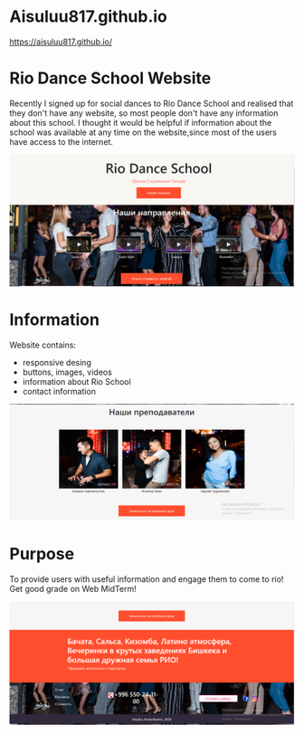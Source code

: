 # Aisuluu817.github.io
https://aisuluu817.github.io/

# Rio Dance School Website
Recently I signed up for social dances to Rio Dance School and realised that they don't have any website, so most people don't have any information about this school.
I thought it would be helpful if information about the school was available at any time on the website,since most of the users have access to the internet.

![](https://github.com/Aisuluu817/Aisuluu817.github.io/blob/master/img/screenshots/screen_1.png)
# Information
Website contains:
- responsive desing
- buttons, images, videos
- information about Rio School
- contact information


![](https://github.com/Aisuluu817/Aisuluu817.github.io/blob/master/img/screenshots/screen_2.png)

# Purpose
To provide users with useful information and engage them to come to rio!
Get good grade on Web MidTerm!


![](https://github.com/Aisuluu817/Aisuluu817.github.io/blob/master/img/screenshots/screen_3.png)



